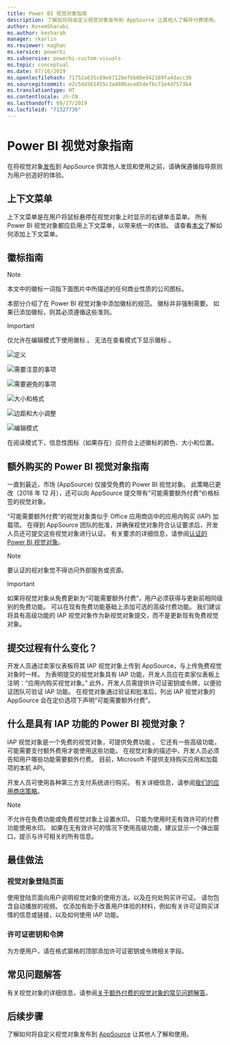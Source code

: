 ```yaml
---
title: Power BI 视觉对象指南
description: 了解如何将自定义视觉对象发布到 AppSource 让其他人了解并付费使用。
author: KesemSharabi
ms.author: kesharab
manager: rkarlin
ms.reviewer: maghan
ms.service: powerbi
ms.subservice: powerbi-custom-visuals
ms.topic: conceptual
ms.date: 07/16/2019
ms.openlocfilehash: 71752a635c69e6712befbb00e942189fa4dacc36
ms.sourcegitcommit: e2c5d4561455c3a4806ace85defbc72e4d7573b4
ms.translationtype: HT
ms.contentlocale: zh-CN
ms.lasthandoff: 09/27/2019
ms.locfileid: "71327736"
---
```

# <a name="guidelines-for-power-bi-visuals"></a>Power BI 视觉对象指南
在将视觉对象[发布](https://docs.microsoft.com/power-bi/developer/office-store)到 AppSource 供其他人发现和使用之前，请确保遵循指导原则为用户创造好的体验。 

## <a name="context-menu"></a>上下文菜单
上下文菜单是在用户将鼠标悬停在视觉对象上时显示的右键单击菜单。
所有 Power BI 视觉对象都应启用上下文菜单，以带来统一的体验。 请查看[本文](https://github.com/Microsoft/PowerBI-visuals/blob/gh-pages/tutorials/building-bar-chart/adding-context-menu-to-the-bar.md)了解如何添加上下文菜单。


## <a name="logo-guidelines"></a>徽标指南
> [!NOTE]
> 本文中的徽标一词指下面图片中所描述的任何商业性质的公司图标。 

本部分介绍了在 Power BI 视觉对象中添加徽标的规范。 徽标并非强制需要。 如果已添加徽标，则其必须遵循这些准则。 

> [!IMPORTANT]
> 仅允许在编辑模式下使用徽标  。 无法在查看模式下显示徽标  。


![定义](media/guidelines-powerbi-visuals/definitions.png)

![需要注意的事项](media/guidelines-powerbi-visuals/things-to-keep-in-mind.png)

![需要避免的事项](media/guidelines-powerbi-visuals/things-to-avoid.png)

![大小和格式](media/guidelines-powerbi-visuals/size-and-format.png)

![边距和大小调整](media/guidelines-powerbi-visuals/margins-and-sizes.png)

![编辑模式](media/guidelines-powerbi-visuals/logos-in-edit-mode.png)


在阅读模式下，信息性图标（如果存在）应符合上述徽标的颜色、大小和位置。

## <a name="guidelines-for-power-bi-visuals-with-additional-purchases"></a>额外购买的 Power BI 视觉对象指南

一直到最近，市场 (AppSource) 仅接受免费的 Power BI 视觉对象。 此策略已更改（2018 年 12 月），还可以向 AppSource 提交带有“可能需要额外付费”价格标签的视觉对象。 

“可能需要额外付费”的视觉对象类似于 Office 应用商店中的应用内购买 (IAP) 加载项。 在得到 AppSource 团队的批准，并确保视觉对象符合认证要求后，开发人员还可提交这些视觉对象进行认证。 有关要求的详细信息，请参阅[认证的 Power BI 视觉对象](../power-bi-custom-visuals-certified.md)。

> [!NOTE]
> 要认证的视对象觉不得访问外部服务或资源。

>[!IMPORTANT]  
> 如果将视觉对象从免费更新为“可能需要额外付费”，用户必须获得与更新前相同级别的免费功能。 可以在现有免费功能基础上添加可选的高级付费功能。 我们建议将具有高级功能的 IAP 视觉对象作为新视觉对象提交，而不是更新现有免费视觉对象。

## <a name="what-changed-in-the-submission-process"></a>提交过程有什么变化？

开发人员通过卖家仪表板将其 IAP 视觉对象上传到 AppSource，与上传免费视觉对象时一样。 为表明提交的视觉对象具有 IAP 功能，开发人员应在卖家仪表板上注明：“应用内购买视觉对象。” 此外，开发人员需提供许可证密钥或令牌，以便验证团队可验证 IAP 功能。 在视觉对象通过验证和批准后，列出 IAP 视觉对象的 AppSource 会在定价选项下声明“可能需要额外付费”。

## <a name="what-is-a-power-bi-visual-with-iap-features"></a>什么是具有 IAP 功能的 Power BI 视觉对象？

IAP 视觉对象是一个免费的视觉对象，可提供免费功能   。 它还有一些高级功能，可能需要支付额外费用才能使用这些功能。 在视觉对象的描述中，开发人员必须告知用户哪些功能需要额外付费。 目前，Microsoft 不提供支持购买应用和加载项的本机 API。

开发人员可使用各种第三方支付系统进行购买。 有关详细信息，请参阅[我们的应用商店策略](https://docs.microsoft.com/office/dev/store/validation-policies#2-apps-or-add-ins-can-display-certain-ads)。

> [!NOTE]
> 不允许在免费功能或免费视觉对象上设置水印。 只能为使用时无有效许可的付费功能使用水印。 如果在无有效许可的情况下使用高级功能，建议显示一个弹出窗口，提示与许可相关的所有信息。  


## <a name="best-practices"></a>最佳做法

### <a name="visual-landing-page"></a>视觉对象登陆页面

使用登陆页面向用户说明视觉对象的使用方法，以及在何处购买许可证。 请勿包含自动播放的视频。 仅添加有助于改善用户体验的材料，例如有关许可证购买详情的信息或链接，以及如何使用 IAP 功能。

### <a name="license-key-and-token"></a>许可证密钥和令牌

为方便用户，请在格式窗格的顶部添加许可证密钥或令牌相关字段。

## <a name="faq"></a>常见问题解答

有关视觉对象的详细信息，请参阅[关于额外付费的视觉对象的常见问题解答](https://docs.microsoft.com/power-bi/power-bi-custom-visuals-faq#visuals-with-additional-purchases)。

## <a name="next-steps"></a>后续步骤

了解如何将自定义视觉对象发布到 [AppSource](office-store.md) 让其他人了解和使用。
